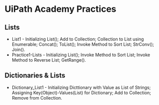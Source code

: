 # UiPath Academy Practices

## Lists
- List1 - Initializing List(); Add to Collection; Collection to List using Enumerable; Concat(); ToList(); Invoke Method to Sort List; StrConv(); Join().
- Practice1-Lists - Initializing List(); Invoke Method to Sort List; Invoke Method to Reverse List; GetRange().

## Dictionaries & Lists
- Dictionary_List1 - Initializing Dicttionary with Value as List of Strings; Assigning Key(Object)-Values(List) for Dictionary; Add to Collection; Remove from Collection.




